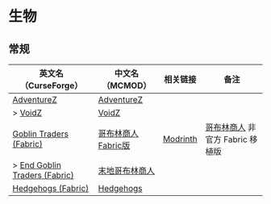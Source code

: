 # 生物

## 常规

| 英文名（CurseForge）                                                                                    | 中文名（MCMOD）                                            | 相关链接                                                   | 备注                                                                    |
| ------------------------------------------------------------------------------------------------------- | ---------------------------------------------------------- | ---------------------------------------------------------- | ----------------------------------------------------------------------- |
| [AdventureZ](https://www.curseforge.com/minecraft/mc-mods/adventurez)                                   | [AdventureZ](https://www.mcmod.cn/class/5052.html)         |                                                            |                                                                         |
| > [VoidZ](https://www.curseforge.com/minecraft/mc-mods/voidz)                                           | [VoidZ](https://www.mcmod.cn/class/5059.html)              |                                                            |                                                                         |
| [Goblin Traders (Fabric)](https://www.curseforge.com/minecraft/mc-mods/goblin-traders-fabric)           | [哥布林商人Fabric版](https://www.mcmod.cn/class/4955.html) | [Modrinth](https://modrinth.com/mod/goblin-traders-fabric) | [哥布林商人](https://www.mcmod.cn/class/2353.html) 非官方 Fabric 移植版 |
| > [End Goblin Traders (Fabric)](https://www.curseforge.com/minecraft/mc-mods/end-goblin-traders-fabric) | [末地哥布林商人](https://www.mcmod.cn/class/8458.html)     |                                                            |                                                                         |
| [Hedgehogs (Fabric)](https://www.curseforge.com/minecraft/mc-mods/hedgehogs-fabric)                     | [Hedgehogs](https://www.mcmod.cn/class/7881.html)          |                                                            |                                                                         |

